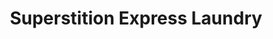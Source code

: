 ---
title: "Superstition Express Laundry"
url: /apache-junction/superstition-express-laundry/
shop: laundry
---